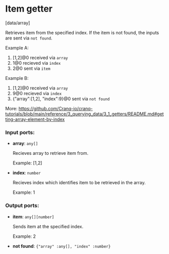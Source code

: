 # Item getter

[data/array]

Retrieves item from the specified index.
If the item is not found, the inputs are sent via `not found`.

Example A:
1. [1,2]@0  received via `array`
2. 1@0  recieved via `index`
3. 2@0  sent via `item`

Example B:
1. [1,2]@0  received via `array`
2. 9@0  recieved via `index`
3. {"array":[1,2], "index":9}@0  sent via `not found`

More:
https://github.com/Cranq-io/cranq-tutorials/blob/main/reference/3_querying_data/3_1_getters/README.md#getting-array-element-by-index

### Input ports:

* __array__: `any[]`

    Recieves array to retrieve item from.
    
    Example:
    [1,2]


* __index__: `number`

    Recieves index which identifies item to be retrieved in the array.
    
    Example:
    1

### Output ports:

* __item__: `any[][number]`

    Sends item at the specified index.
    
    Example:
    2


* __not found__: `{"array" :any[], "index" :number}`

